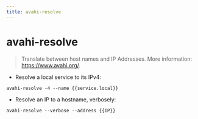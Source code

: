 ```yaml
---
title: avahi-resolve
---
```

# avahi-resolve

> Translate between host names and IP Addresses.
> More information: <https://www.avahi.org/>.

- Resolve a local service to its IPv4:

`avahi-resolve -4 --name {{service.local}}`

- Resolve an IP to a hostname, verbosely:

`avahi-resolve --verbose --address {{IP}}`
